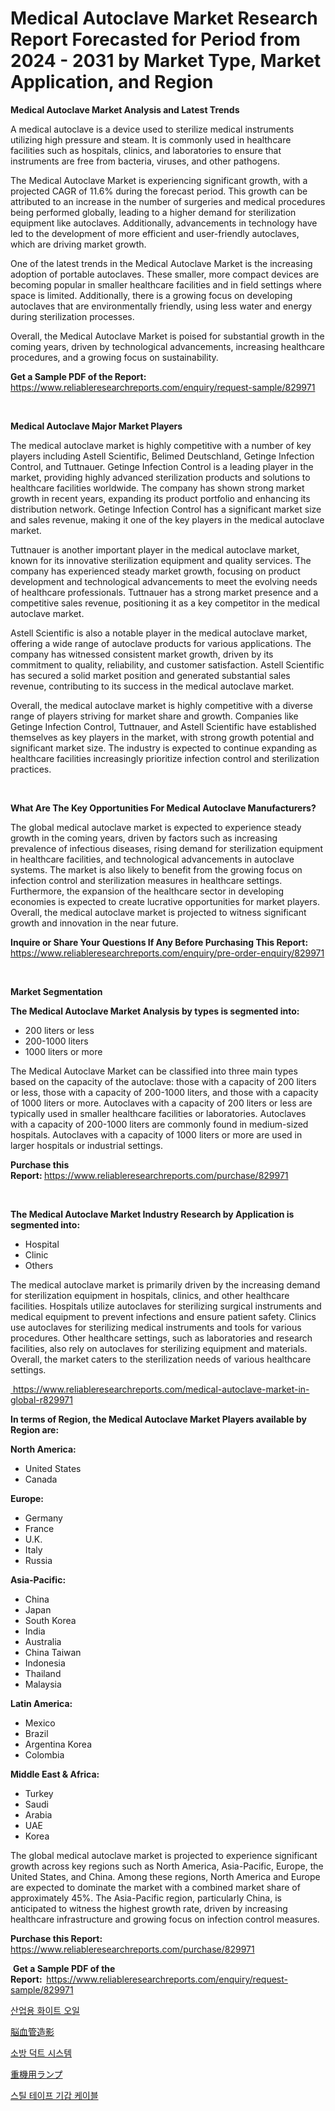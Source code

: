 <p><h1>Medical Autoclave Market Research Report Forecasted for Period from 2024 -  2031 by Market Type, Market Application, and Region</h1></p><p><strong>Medical Autoclave Market Analysis and Latest Trends</strong></p>
<p><p>A medical autoclave is a device used to sterilize medical instruments utilizing high pressure and steam. It is commonly used in healthcare facilities such as hospitals, clinics, and laboratories to ensure that instruments are free from bacteria, viruses, and other pathogens.</p><p>The Medical Autoclave Market is experiencing significant growth, with a projected CAGR of 11.6% during the forecast period. This growth can be attributed to an increase in the number of surgeries and medical procedures being performed globally, leading to a higher demand for sterilization equipment like autoclaves. Additionally, advancements in technology have led to the development of more efficient and user-friendly autoclaves, which are driving market growth.</p><p>One of the latest trends in the Medical Autoclave Market is the increasing adoption of portable autoclaves. These smaller, more compact devices are becoming popular in smaller healthcare facilities and in field settings where space is limited. Additionally, there is a growing focus on developing autoclaves that are environmentally friendly, using less water and energy during sterilization processes.</p><p>Overall, the Medical Autoclave Market is poised for substantial growth in the coming years, driven by technological advancements, increasing healthcare procedures, and a growing focus on sustainability.</p></p>
<p><strong>Get a Sample PDF of the Report:&nbsp;</strong> <a href="https://www.reliableresearchreports.com/enquiry/request-sample/829971">https://www.reliableresearchreports.com/enquiry/request-sample/829971</a></p>
<p>&nbsp;</p>
<p><strong>Medical Autoclave Major Market Players</strong></p>
<p><p>The medical autoclave market is highly competitive with a number of key players including Astell Scientific, Belimed Deutschland, Getinge Infection Control, and Tuttnauer. Getinge Infection Control is a leading player in the market, providing highly advanced sterilization products and solutions to healthcare facilities worldwide. The company has shown strong market growth in recent years, expanding its product portfolio and enhancing its distribution network. Getinge Infection Control has a significant market size and sales revenue, making it one of the key players in the medical autoclave market.</p><p>Tuttnauer is another important player in the medical autoclave market, known for its innovative sterilization equipment and quality services. The company has experienced steady market growth, focusing on product development and technological advancements to meet the evolving needs of healthcare professionals. Tuttnauer has a strong market presence and a competitive sales revenue, positioning it as a key competitor in the medical autoclave market.</p><p>Astell Scientific is also a notable player in the medical autoclave market, offering a wide range of autoclave products for various applications. The company has witnessed consistent market growth, driven by its commitment to quality, reliability, and customer satisfaction. Astell Scientific has secured a solid market position and generated substantial sales revenue, contributing to its success in the medical autoclave market.</p><p>Overall, the medical autoclave market is highly competitive with a diverse range of players striving for market share and growth. Companies like Getinge Infection Control, Tuttnauer, and Astell Scientific have established themselves as key players in the market, with strong growth potential and significant market size. The industry is expected to continue expanding as healthcare facilities increasingly prioritize infection control and sterilization practices.</p></p>
<p>&nbsp;</p>
<p><strong>What Are The Key Opportunities For Medical Autoclave Manufacturers?</strong></p>
<p><p>The global medical autoclave market is expected to experience steady growth in the coming years, driven by factors such as increasing prevalence of infectious diseases, rising demand for sterilization equipment in healthcare facilities, and technological advancements in autoclave systems. The market is also likely to benefit from the growing focus on infection control and sterilization measures in healthcare settings. Furthermore, the expansion of the healthcare sector in developing economies is expected to create lucrative opportunities for market players. Overall, the medical autoclave market is projected to witness significant growth and innovation in the near future.</p></p>
<p><strong>Inquire or Share Your Questions If Any Before Purchasing This Report:</strong> <a href="https://www.reliableresearchreports.com/enquiry/pre-order-enquiry/829971">https://www.reliableresearchreports.com/enquiry/pre-order-enquiry/829971</a></p>
<p>&nbsp;</p>
<p><strong>Market Segmentation</strong></p>
<p><strong>The Medical Autoclave Market Analysis by types is segmented into:</strong></p>
<p><ul><li>200 liters or less</li><li>200-1000 liters</li><li>1000 liters or more</li></ul></p>
<p><p>The Medical Autoclave Market can be classified into three main types based on the capacity of the autoclave: those with a capacity of 200 liters or less, those with a capacity of 200-1000 liters, and those with a capacity of 1000 liters or more. Autoclaves with a capacity of 200 liters or less are typically used in smaller healthcare facilities or laboratories. Autoclaves with a capacity of 200-1000 liters are commonly found in medium-sized hospitals. Autoclaves with a capacity of 1000 liters or more are used in larger hospitals or industrial settings.</p></p>
<p><strong>Purchase this Report:&nbsp;</strong><a href="https://www.reliableresearchreports.com/purchase/829971">https://www.reliableresearchreports.com/purchase/829971</a></p>
<p>&nbsp;</p>
<p><strong>The Medical Autoclave Market Industry Research by Application is segmented into:</strong></p>
<p><ul><li>Hospital</li><li>Clinic</li><li>Others</li></ul></p>
<p><p>The medical autoclave market is primarily driven by the increasing demand for sterilization equipment in hospitals, clinics, and other healthcare facilities. Hospitals utilize autoclaves for sterilizing surgical instruments and medical equipment to prevent infections and ensure patient safety. Clinics use autoclaves for sterilizing medical instruments and tools for various procedures. Other healthcare settings, such as laboratories and research facilities, also rely on autoclaves for sterilizing equipment and materials. Overall, the market caters to the sterilization needs of various healthcare settings.</p></p>
<p><a href="https://www.reliableresearchreports.com/medical-autoclave-market-in-global-r829971">&nbsp;https://www.reliableresearchreports.com/medical-autoclave-market-in-global-r829971</a></p>
<p><strong>In terms of Region, the Medical Autoclave Market Players available by Region are:</strong></p>
<p>
    <p> <strong> North America: </strong>
        <ul>
            <li>United States</li>
            <li>Canada</li>
        </ul>
        </p> 
    <p> <strong> Europe: </strong>
        <ul>
            <li>Germany</li>
            <li>France</li>
            <li>U.K.</li>
            <li>Italy</li>
            <li>Russia</li>
        </ul>
        </p> 
    <p> <strong> Asia-Pacific: </strong>
        <ul>
            <li>China</li>
            <li>Japan</li>
            <li>South Korea</li>
            <li>India</li>
            <li>Australia</li>
            <li>China Taiwan</li>
            <li>Indonesia</li>
            <li>Thailand</li>
            <li>Malaysia</li>
        </ul>
        </p> 
    <p> <strong> Latin America: </strong>
        <ul>
            <li>Mexico</li>
            <li>Brazil</li>
            <li>Argentina Korea</li>
            <li>Colombia</li>
        </ul>
        </p> 
    <p> <strong> Middle East & Africa: </strong>
        <ul>
            <li>Turkey</li>
            <li>Saudi</li>
            <li>Arabia</li>
            <li>UAE</li>
            <li>Korea</li>
        </ul>
    </p>
    </p>
<p><p>The global medical autoclave market is projected to experience significant growth across key regions such as North America, Asia-Pacific, Europe, the United States, and China. Among these regions, North America and Europe are expected to dominate the market with a combined market share of approximately 45%. The Asia-Pacific region, particularly China, is anticipated to witness the highest growth rate, driven by increasing healthcare infrastructure and growing focus on infection control measures.</p></p>
<p><strong>Purchase this Report: </strong><a href="https://www.reliableresearchreports.com/purchase/829971">https://www.reliableresearchreports.com/purchase/829971</a></p>
<p>&nbsp;<strong>Get a Sample PDF of the Report:&nbsp;&nbsp;</strong><a href="https://www.reliableresearchreports.com/enquiry/request-sample/829971">https://www.reliableresearchreports.com/enquiry/request-sample/829971</a></p>
<p><strong></strong></p>
<p><p><a href="https://medium.com/@carlosrtzkzhj/%EC%82%B0%EC%97%85%EC%9A%A9-%EB%B0%B1%EC%83%89%EC%9C%A0-%EC%8B%9C%EC%9E%A5-%EC%A0%84%EB%A7%9D-%EC%82%B0%EC%97%85-%EA%B0%9C%EC%9A%94-%EB%B0%8F-%EC%98%88%EC%B8%A1-2024%EB%85%84%EB%B6%80%ED%84%B0-2031%EB%85%84%EA%B9%8C%EC%A7%80-faa66959a0b8">산업용 화이트 오일</a></p><p><a href="https://github.com/AylinBeier/Market-Research-Report-List-1/blob/main/928458248993.md">脳血管造影</a></p><p><a href="https://github.com/hzumrdvas204296/Market-Research-Report-List-1/blob/main/775141543617.md">소방 덕트 시스템</a></p><p><a href="https://medium.com/@lucasrandall2020/%E9%87%8D%E6%A9%9F%E5%99%A8%E3%83%A9%E3%83%B3%E3%83%97%E5%B8%82%E5%A0%B4%E8%A6%8F%E6%A8%A1-%E5%B8%82%E5%A0%B4%E5%8B%95%E5%90%91%E3%81%A8%E5%B8%82%E5%A0%B4%E4%BA%88%E6%B8%AC-2024%E5%B9%B4%E3%81%8B%E3%82%892031%E5%B9%B4-bd61ef34e30a">重機用ランプ</a></p><p><a href="https://medium.com/@honeypie6456/%EA%B0%95%EC%B2%A0-%ED%85%8C%EC%9D%B4%ED%94%84-%EC%95%84%EB%A7%88-%EC%BC%80%EC%9D%B4%EB%B8%94-%EC%8B%9C%EC%9E%A5%EC%9D%80-%EC%8B%9C%EC%9E%A5-%EC%A0%90%EC%9C%A0%EC%9C%A8-%EC%8B%9C%EC%9E%A5-%EB%8F%99%ED%96%A5-%EB%B0%8F-%EC%8B%9C%EC%9E%A5-%EC%84%B1%EC%9E%A5%EC%97%90-%EA%B4%80%ED%95%9C-%EC%A0%95%EB%B3%B4%EB%A5%BC-%EC%A0%9C%EA%B3%B5%ED%95%A9%EB%8B%88%EB%8B%A4-2c29be08bd2d">스틸 테이프 기갑 케이블</a></p></p>